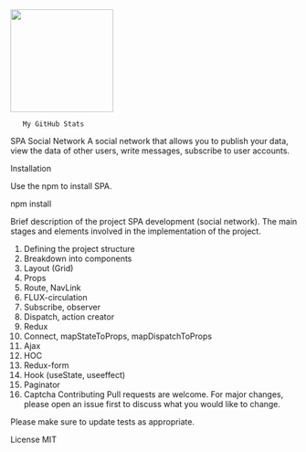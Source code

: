 <img height="180em" src="https://github-readme-stats.vercel.app/api?username=irynaludanova&show_icons=true&hide_border=true&&count_private=true&include_all_commits=true" />

      

       My GitHub Stats



SPA Social Network
A social network that allows you to publish your data, view the data of other users, write messages, subscribe to user accounts.

Installation

Use the npm to install SPA.

npm install 

Brief description of the project
SPA development (social network).
The main stages and elements involved in the implementation of the project.
1. Defining the project structure
2. Breakdown into components
3. Layout (Grid)
4. Props
5. Route, NavLink
6. FLUX-circulation
7. Subscribe, observer
8. Dispatch, action creator
9. Redux
10. Connect, mapStateToProps, mapDispatchToProps
11. Ajax
12. HOC
13. Redux-form
14. Hook (useState, useeffect)
15. Paginator
16. Captcha
Contributing
Pull requests are welcome. For major changes, please open an issue first to discuss what you would like to change.

Please make sure to update tests as appropriate.

License
MIT

